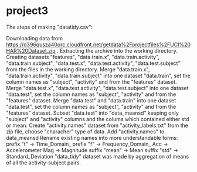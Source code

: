 # project3
The steps of making "datatidy.csv":

Downloading data from https://d396qusza40orc.cloudfront.net/getdata%2Fprojectfiles%2FUCI%20HAR%20Dataset.zip .
Extracting the archive into the working directory.
Creating datasets "features", "data.train.x", "data.train.activity", "data.train.subject", "data.test.x", "data.test.activity", "data.test.subject" from the files in the working directory.
Merge "data.train.x", "data.train.activity", "data.train.subject" into one dataset "data.train", set the column names as "subject", "activity" and from the "features" dataset.
Merge "data.test.x", "data.test.activity", "data.test.subject" into one dataset "data.test", set the column names as "subject", "activity" and from the "features" dataset.
Merge "data.test" and "data.train" into one dataset "data.test", set the column names as "subject", "activity" and from the "features" dataset.
Subset "data.test" into "data_meansd" keeping only "subject" and "activity" columns and the colums which contained either std or mean.
Create "activity.names" dataset from "activity_labels.txt" from the zip file, choose "characher" type of data.
Add "activity.names" to data_meansd
Rename existing names into more understandable forms: prefix "t" -> Time_Domain_ prefix "f" -> Frequency_Domain_ Acc -> Accelerometer Mag -> Magnitude suffix "mean" -> Mean suffix "std" -> Standard_Deviation
"data_tidy" dataset was made by aggregation of means of all the activity-subject pairs.
